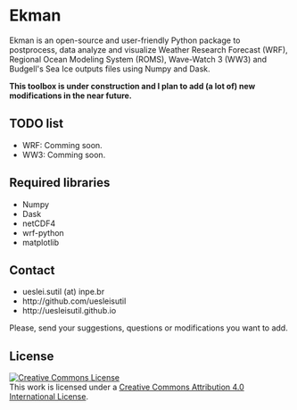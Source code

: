 # Ekman

Ekman is an open-source and user-friendly Python package to postprocess, data analyze and visualize  Weather Research Forecast (WRF),
Regional Ocean Modeling System (ROMS), Wave-Watch 3 (WW3) and Budgell's Sea Ice outputs files using Numpy and Dask.

<b>This toolbox is under construction and I plan to add (a lot of) new modifications in the near future.</b>

<h2>TODO list</h2>
<ul>
<li>WRF: Comming soon.</li>
<li>WW3: Comming soon.</li>
</ul>

<h2>Required libraries</h2>
<ul>
<li>Numpy</li>
<li>Dask</li>
<li>netCDF4</li>
<li>wrf-python</li>
<li>matplotlib</li>
</ul>

<h2>Contact</h2>
<ul>
<li>ueslei.sutil (at) inpe.br</li>
<li>http://github.com/uesleisutil</li>
<li>http://uesleisutil.github.io</li>
</ul>
Please, send your suggestions, questions or modifications you want to add. 

<h2>License</h2>
<a rel="license" href="http://creativecommons.org/licenses/by/4.0/"><img alt="Creative Commons License" style="border-width:0" src="https://i.creativecommons.org/l/by/4.0/88x31.png" /></a><br />This work is licensed under a <a rel="license" href="http://creativecommons.org/licenses/by/4.0/">Creative Commons Attribution 4.0 International License</a>.